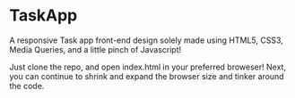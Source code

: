 # TaskApp
A responsive Task app front-end design solely made using HTML5, CSS3, Media Queries, and a little pinch of Javascript!

Just clone the repo, and open index.html in your preferred broweser!
Next, you can continue to shrink and expand the browser size and tinker around the code.
